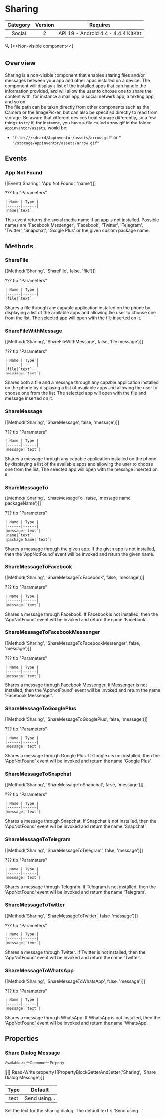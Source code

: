 # Sharing

| Category | Version | Requires |
|:--------:|:-------:|:--------:|
|Social|2|API 19 - Android 4.4 - 4.4.4 KitKat|

:mag: {>>Non-visible component<<}

## Overview

Sharing is a non-visible component that enables sharing files and/or messages between your app and other apps installed on a device. The component will display a list of the installed apps that can handle the information provided, and will allow the user to choose one to share the content with, for instance a mail app, a social network app, a texting app, and so on.  
The file path can be taken directly from other components such as the Camera or the ImagePicker, but can also be specified directly to read from storage. Be aware that different devices treat storage differently, so a few things to try if, for instance, you have a file called arrow.gif in the folder `` Appinventor/assets ``, would be: 

*   `` "file:///sdcard/Appinventor/assets/arrow.gif" ``
 or *   `` "/storage/Appinventor/assets/arrow.gif" ``

## Events

### App Not Found

[[Event('Sharing', 'App Not Found', 'name')]]

??? tip "Parameters"

    | Name | Type |
    |------|------|
    |name|`text`|


This event returns the social media name if an app is not installed. Possible names are 'Facebook Messenger', 'Facebook', 'Twitter', 'Telegram', 'Twitter', 'Snapchat', 'Google Plus' or the given custom package name.

## Methods

### ShareFile

[[Method('Sharing', 'ShareFile', false, 'file')]]

??? tip "Parameters"

    | Name | Type |
    |------|------|
    |file|`text`|


Shares a file through any capable application installed on the phone by displaying a list of the available apps and allowing the user to choose one from the list. The selected app will open with the file inserted on it.

### ShareFileWithMessage

[[Method('Sharing', 'ShareFileWithMessage', false, 'file message')]]

??? tip "Parameters"

    | Name | Type |
    |------|------|
    |file|`text`|
    |message|`text`|


Shares both a file and a message through any capable application installed on the phone by displaying a list of available apps and allowing the user to  choose one from the list. The selected app will open with the file and message inserted on it.

### ShareMessage

[[Method('Sharing', 'ShareMessage', false, 'message')]]

??? tip "Parameters"

    | Name | Type |
    |------|------|
    |message|`text`|


Shares a message through any capable application installed on the phone by displaying a list of the available apps and allowing the user to choose one from the list. The selected app will open with the message inserted on it.

### ShareMessageTo

[[Method('Sharing', 'ShareMessageTo', false, 'message name packageName')]]

??? tip "Parameters"

    | Name | Type |
    |------|------|
    |message|`text`|
    |name|`text`|
    |package Name|`text`|


Shares a message through the given app. If the given app is not installed, then the 'AppNotFound' event will be invoked and return the given name.

### ShareMessageToFacebook

[[Method('Sharing', 'ShareMessageToFacebook', false, 'message')]]

??? tip "Parameters"

    | Name | Type |
    |------|------|
    |message|`text`|


Shares a message through Facebook. If Facebook is not installed, then the 'AppNotFound' event will be invoked and return the name 'Facebook'.

### ShareMessageToFacebookMessenger

[[Method('Sharing', 'ShareMessageToFacebookMessenger', false, 'message')]]

??? tip "Parameters"

    | Name | Type |
    |------|------|
    |message|`text`|


Shares a message through Facebook Messenger. If Messenger is not installed, then the 'AppNotFound' event will be invoked and return the name 'Facebook Messenger'.

### ShareMessageToGooglePlus

[[Method('Sharing', 'ShareMessageToGooglePlus', false, 'message')]]

??? tip "Parameters"

    | Name | Type |
    |------|------|
    |message|`text`|


Shares a message through Google Plus. If Google+ is not installed, then the 'AppNotFound' event will be invoked and return the name 'Google Plus'.

### ShareMessageToSnapchat

[[Method('Sharing', 'ShareMessageToSnapchat', false, 'message')]]

??? tip "Parameters"

    | Name | Type |
    |------|------|
    |message|`text`|


Shares a message through Snapchat. If Snapchat is not installed, then the 'AppNotFound' event will be invoked and return the name 'Snapchat'.

### ShareMessageToTelegram

[[Method('Sharing', 'ShareMessageToTelegram', false, 'message')]]

??? tip "Parameters"

    | Name | Type |
    |------|------|
    |message|`text`|


Shares a message through Telegram. If Telegram is not installed, then the 'AppNotFound' event will be invoked and return the name 'Telegram'.

### ShareMessageToTwitter

[[Method('Sharing', 'ShareMessageToTwitter', false, 'message')]]

??? tip "Parameters"

    | Name | Type |
    |------|------|
    |message|`text`|


Shares a message through Twitter. If Twitter is not installed, then the 'AppNotFound' event will be invoked and return the name 'Twitter'.

### ShareMessageToWhatsApp

[[Method('Sharing', 'ShareMessageToWhatsApp', false, 'message')]]

??? tip "Parameters"

    | Name | Type |
    |------|------|
    |message|`text`|


Shares a message through WhatsApp. If WhatsApp is not installed, then the 'AppNotFound' event will be invoked and return the name 'WhatsApp'.

## Properties

### Share Dialog Message

<small>Available as ^^Common^^ Property</small>

:eyes::pencil: Read-Write property
[[PropertyBlockGetterAndSetter('Sharing', 'Share Dialog Message')]]

| Type | Default |
|:----:|:-------:|
|text|Send using...|

Set the text for the sharing dialog. The default text is 'Send using...'.